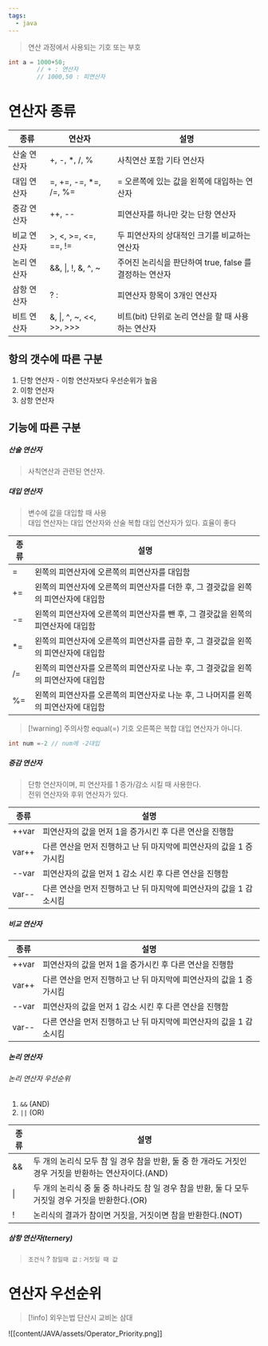 ```yaml
---
tags:
  - java
---
```

> 연산 과정에서 사용되는 기호 또는 부호

```Java
int a = 1000+50;
		// + : 연산자
		// 1000,50 : 피연산자
```


# 연산자 종류


| **종류** | **연산자**                  | **설명**                               |
| ------ | ------------------------ | ------------------------------------ |
| 산술 연산자 | +, -, *, /, %            | 사칙연산 포함 기타 연산자                       |
| 대입 연산자 | =, +=, -=, *=, /=, %=    | = 오른쪽에 있는 값을 왼쪽에 대입하는 연산자            |
| 증감 연산자 | ++, --                   | 피연산자를 하나만 갖는 단항 연산자                  |
| 비교 연산자 | >, <, >=, <=, ==, !=     | 두 피연산자의 상대적인 크기를 비교하는 연산자            |
| 논리 연산자 | &&, \|, !, &, ^, ~       | 주어진 논리식을 판단하여 true, false 를 결정하는 연산자 |
| 삼항 연산자 | ? :                      | 피연산자 항목이 3개인 연산자                     |
| 비트 연산자 | &, \|, ^, ~, <<, >>, >>> | 비트(bit) 단위로 논리 연산을 할 때 사용하는 연산자      |

## 항의 갯수에 따른 구분
1. 단항 연산자 - 이항 연산자보다 우선순위가 높음
2. 이항 연산자
3. 삼항 연산자


## 기능에 따른 구분
##### 산술 연산자
> 사칙연산과 관련된 연산자.


##### 대입 연산자
> 변수에 값을 대입할 때 사용<br/>
> 대입 연산자는 대입 연산자와 산술 복합 대입 연산자가 있다.
> 효율이 좋다


| **종류** | **설명**                                          |
| ------ | ----------------------------------------------- |
| =      | 왼쪽의 피연산자에 오른쪽의 피연산자를 대입함                        |
| +=     | 왼쪽의 피연산자에 오른쪽의 피연산자를 더한 후, 그 결괏값을 왼쪽의 피연산자에 대입함 |
| -=     | 왼쪽의 피연산자에 오른쪽의 피연산자를 뺀 후, 그 결괏값을 왼쪽의 피연산자에 대입함  |
| *=     | 왼쪽의 피연산자에 오른쪽의 피연산자를 곱한 후, 그 결괏값을 왼쪽의 피연산자에 대입함 |
| /=     | 왼쪽의 피연산자를 오른쪽의 피연산자로 나눈 후, 그 결괏값을 왼쪽의 피연산자에 대입함 |
| %=     | 왼쪽의 피연산자를 오른쪽의 피연산자로 나눈 후, 그 나머지를 왼쪽의 피연산자에 대입함 |
> [!warning] 주의사항
>  equal(=) 기호 오른쪽은 복합 대입 연산자가 아니다.         

```Java
int num =-2 // num에 -2대입
```



##### 증감 연산자
> 단항 연산자이며, 피 연산자를 1 증가/감소 시킬 때 사용한다.<br/>
> 전위 연산자와 후위 연산자가 있다.
 

| **종류** | **설명**                                  |
| ------ | --------------------------------------- |
| ++var  | 피연산자의 값을 먼저 1을 증가시킨 후 다른 연산을 진행함        |
| var++  | 다른 연산을 먼저 진행하고 난 뒤 마지막에 피연산자의 값을 1 증가시킴 |
| --var  | 피연산자의 값을 먼저 1 감소 시킨 후 다른 연산을 진행함        |
| var--  | 다른 연산을 먼저 진행하고 난 뒤 마지막에 피연산자의 값을 1 감소시킴 |

##### 비교 연산자

| **종류** | **설명**                                  |
| ------ | --------------------------------------- |
| ++var  | 피연산자의 값을 먼저 1을 증가시킨 후 다른 연산을 진행함        |
| var++  | 다른 연산을 먼저 진행하고 난 뒤 마지막에 피연산자의 값을 1 증가시킴 |
| --var  | 피연산자의 값을 먼저 1 감소 시킨 후 다른 연산을 진행함        |
| var--  | 다른 연산을 먼저 진행하고 난 뒤 마지막에 피연산자의 값을 1 감소시킴 |


##### 논리 연산자

###### 논리 연산자 우선순위
1. `&&` (AND)
2. `||` (OR)

| **종류** | **설명**                                                          |
| ------ | --------------------------------------------------------------- |
| &&     | 두 개의 논리식 모두 참 일 경우 참을 반환, 둘 중 한 개라도 거짓인 경우 거짓을 반환하는 연산자이다.(AND) |
| \|     | 두 개의 논리식 중 둘 중 하나라도 참 일 경우 참을 반환, 둘 다 모두 거짓일 경우 거짓을 반환한다.(OR)   |
| !      | 논리식의 결과가 참이면 거짓을, 거짓이면 참을 반환한다.(NOT)                            |

##### 삼항 연산자(ternery)
> `조건식` ? `참일때 값` : `거짓일 때 값`

# 연산자 우선순위

> [!info] 외우는법
> 단산시
> 교비논
> 삼대

![[content/JAVA/assets/Operator_Priority.png]]